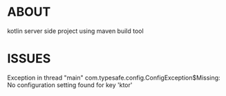 # ABOUT

kotlin server side project using maven build tool

# ISSUES

Exception in thread "main" com.typesafe.config.ConfigException$Missing: No configuration setting found for key 'ktor'
